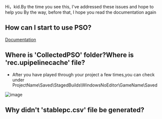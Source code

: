 Hi，kid.By the time you see this, I've addressed these issues and hope to help you 
By the way, before that, I hope you read the documentation again

## How can I start to use PSO?
[Documentation]([https://puerts.github.io/en](https://docs.unrealengine.com/4.26/en-US/SharingAndReleasing/PSOCaching/))

## Where is 'CollectedPSO' folder?Where is 'rec.upipelinecache' file?
* After you have played through your project a few times,you can check under ProjectName\Saved\StagedBuilds\WindowsNoEditor\GameName\Saved

![image](https://github.com/Nanfengzhiwo1/TipsAboutPSO_UEOnWindows/assets/107869748/7043187e-c62c-4b5e-b300-29114460d906)


## Why didn't 'stablepc.csv' file be generated?
